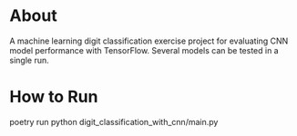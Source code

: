 # About 

A machine learning digit classification exercise project for evaluating CNN model performance with TensorFlow. Several models can be tested in a single run.

# How to Run
poetry run python digit_classification_with_cnn/main.py

